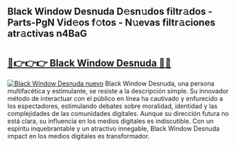## Black Window Desnuda D𝚎sn𝚞dos filtr𝚊dos - Parts-PgN Vid𝚎os f𝚘tos - N𝚞evas filtr𝚊ciones atr𝚊ctivas n4BaG

# <h2><a href="http://mb6cnou.tromn.icu/?c=Black+Window+Desnuda">🔗👉👉👉 Black Window Desnuda 🔗🔗</a></h2>

[![Black Window Desnuda nuevo](https://i.imgur.com/pEAQMta.gif)](http://mb6cnou.tromn.icu/?c=Black+Window+Desnuda)
Black Window Desnuda, una persona multifacética y estimulante, se resiste a la descripción simple. Su innovador método de interactuar con el público en línea ha cautivado y enfurecido a los espectadores, estimulando debates sobre moralidad, identidad y las complejidades de las comunidades digitales. Aunque su dirección futura no está clara, su influencia en los medios digitales es indiscutible. Con un espíritu inquebrantable y un atractivo innegable, Black Window Desnuda impact en los medios digitales es transformador.
